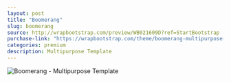 ```yaml
---
layout: post
title: "Boomerang"
slug: boomerang
source: http://wrapbootstrap.com/preview/WB021609D?ref=StartBootstrap
purchase-link: "https://wrapbootstrap.com/theme/boomerang-multipurpose-template-WB021609D?ref=StartBootstrap"
categories: premium
description: Multipurpose Template
---
```


<img src="/assets/img/premium/boomerang.jpg" class="img-responsive" alt="Boomerang - Multipurpose Template">